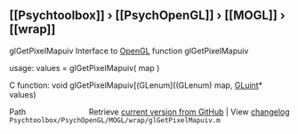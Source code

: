 ## [[Psychtoolbox]] &#8250; [[PsychOpenGL]] &#8250; [[MOGL]] &#8250; [[wrap]]

glGetPixelMapuiv  Interface to [OpenGL](OpenGL) function glGetPixelMapuiv  
  
usage:  values = glGetPixelMapuiv( map )  
  
C function:  void glGetPixelMapuiv[(GLenum]((GLenum) map, [GLuint](GLuint)\* values)  




<div class="code_header" style="text-align:right;">
  <span style="float:left;">Path&nbsp;&nbsp;</span> <span class="counter">Retrieve <a href=
  "https://raw.github.com/Psychtoolbox-3/Psychtoolbox-3/beta/Psychtoolbox/PsychOpenGL/MOGL/wrap/glGetPixelMapuiv.m">current version from GitHub</a> | View <a href=
  "https://github.com/Psychtoolbox-3/Psychtoolbox-3/commits/beta/Psychtoolbox/PsychOpenGL/MOGL/wrap/glGetPixelMapuiv.m">changelog</a></span>
</div>
<div class="code">
  <code>Psychtoolbox/PsychOpenGL/MOGL/wrap/glGetPixelMapuiv.m</code>
</div>


